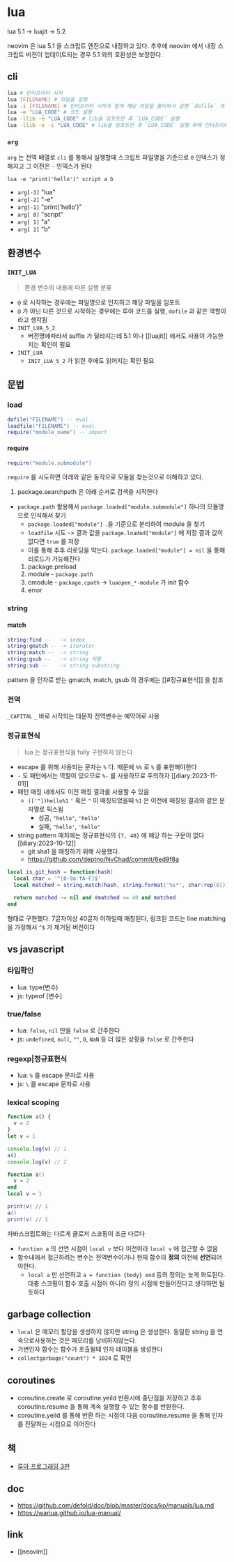 # lua

lua 5.1 -> luajit -> 5.2

neovim 은 lua 5.1 을 스크립트 엔진으로 내장하고 있다. 추후에 neovim 에서 내장 스크립트 버전이 업데이트되는 경우 5.1 와의 호환성은 보장한다.

## cli
```sh 
lua # 인터프리터 시작
lua [FILENAME] # 파일을 실행
lua -i [FILENAME] # 인터프리터 시작과 함게 해당 파일을 불러와서 실행 `dofile` 과 같음
lua -e "LUA_CODE" # 코드 실행
lua -llib -e "LUA_CODE" # lib을 임포트한 후 `LUA_CODE` 실행
lua -llib -e -i "LUA_CODE" # lib을 임포트한 후 `LUA_CODE` 실행 후에 인터프리터 모드로 진입
```

### `arg`
`arg` 는 전역 배열로 `cli` 를 통해서 실행할때 스크립트 파일명을 기준으로 `0` 인덱스가 정해지고 그 이전은 `-` 인덱스가 된다
```
lua -e "print('hello')" script a b
```
- `arg[-3]` "lua"
- `arg[-2]` "-e"
- `arg[-1]` "print('hello')"
- `arg[ 0]` "script"
- `arg[ 1]` "a"
- `arg[ 2]` "b"

## 환경변수

### `INIT_LUA`
> 환경 변수의 내용에 따른 실행 분류
  - `@` 로 시작하는 경우에는 파일명으로 인지하고 해당 파일을 임포트
  - `@` 가 아닌 다른 것으로 시작하는 경우에는 루아 코드를 실행, `dofile` 과 같은 역할이라고 생각됨
- `INIT_LUA_5_2`
  - 버전명에따라서 suffix 가 달라지는데 5.1 이나 [[luajit]] 에서도 사용이 가능한지는 확인이 필요
- `INIT_LUA`
  - `INIT_LUA_5_2` 가 읽힌 후에도 읽어지는 확인 필요

## 문법

### load
```lua
dofile("FILENAME") -- eval
loadfile("FILENAME") -- eval
require("module_name") -- import
```

#### require
```lua
require("module.submodule")
```
`require` 를 시도하면 아래와 같은 동작으로 모듈을 찾는것으로 이해하고 있다.

1. package.searchpath 은 아래 순서로 검색을 시작한다
- `package.path` 활용해서 `package.loaded["module.submodule"]` 하나의 모듈명으로 인식해서 찾기
  - `package.loaded["module"]` `.`을 기준으로 분리하여 module 을 찾기
  - `loadfile` 시도 -> 결과 값을 `package.loaded["module"]` 에 저장  결과 값이 없다면 `true` 를 저장
  - 이를 통해 추후 리로딩을 막는다. `package.loaded["module"] = nil` 을 통해 리로드가 가능해진다
  1. package.preload
  2. module - `package.path`
  3. cmodule - `package.cpath` -> `luaopen_*-module` 가  init 함수
  4. error

### string
#### match
```lua
string:find --   -> index
string:gmatch -- -> iterator
string:match --  -> string
string:gsub --   -> string 치환
string:sub --    -> string substring
```

pattern 을 인자로 받는 gmatch, match, gsub 의 경우에는 [[#정규표현식]] 을 참조

### 전역
`_CAPITAL` `_` 바로 시작되는 대문자 전역변수는 예약어로 사용

### 정규표현식
> lua 는 정규표현식을 fully 구현하지 않는다
- escape 를 위해 사용되는 문자는 `%` 다.  때문에 `%%` 로 `%` 를 표현해야한다
- `-` 도 패턴에서는 역할이 있으므로 `%-` 를 사용하므로 주의하자 [[diary:2023-11-01]]
- 패턴 매칭 내에서도 이전 매칭 결과를 사용할 수 있음
  - `(['"])hello%1` `'` 혹은 `"` 이 매칭되었을때 `%1` 은 이전에 매칭된 결과와 같은 문자열로 픽스됨
    - 성공, `"hello"`, `'hello'`
    - 실패, `"hello'`, `'hello"`
- string pattern 매치에는 정규표현식의 `{7, 40}` 에 해당 하는 구문이 없다 [[diary:2023-10-12]]
  - git sha1 을 매칭하기 위해 사용했다.
  + https://github.com/deptno/NvChad/commit/6ed9f8a

```lua
local is_git_hash = function(hash)
  local char = '^[0-9a-fA-F]$'
  local matched = string.match(hash, string.format('%s*', char:rep(8)))

  return matched ~= nil and #matched <= 40 and matched
end
```
형태로 구현했다. 7글자이상 40글자 이하일때 매칭된다, 링크된 코드는 line matching 을 가정해서 `^$` 가 제거된 버전이다

## vs javascript

### 타입확인
- lua: type(변수)
- js: typeof [변수]

### true/false
- lua: `false`, `nil` 만을 `false` 로 간주한다
- js: `undefined`, `null`, `""`, `0`, `NaN` 등 더 많은 상황을 `false` 로 간주한다

### regexp|정규표현식
- lua: `%` 를 escape 문자로 사용
- js: `\` 를 escape 문자로 사용

### lexical scoping
```javascript
function a() {
  v = 2
}
let v = 1

console.log(v) // 1
a()
console.log(v) // 2
```

```lua
function a()
  v = 2
end
local v = 1

print(v) // 1
a()
print(v) // 1
```
자바스크립트와는 다르게 클로저 스코핑이 조금 다르다
- `function a` 의 선언 시점이 `local v` 보다 이전이라 `local v` 에 접근할 수 없음
- 함수내에서 접근하려는 변수는 전역변수이거나 현재 함수의 **정의** 이전에 **선언**되어야한다.
  - `local a` 만 선언하고 `a = function {body} end` 등의 정의는 늦게 와도된다.
대충 스코핑이 함수 호출 시점이 아니라 정의 시점에 만들어진다고 생각하면 될 듯하다

## garbage collection
- `local` 은 메모리 할당을 생성하지 않지만 string 은 생성한다. 동일한 string 을 연속으로사용하는 것은 메모리를 낭비하지않는다.
- 가변인자 함수는 함수가 호출될때 인자 테이블을 생성한다
- `collectgarbage("count") * 1024` 로 확인

## coroutines
- coroutine.create 로 coroutine.yeild 반환시에 중단점을 저장하고 추후 coroutine.resume 을 통해 계속 실행할 수 있는 함수를 반환한다.
- coroutine.yeild 를 통해 반환 하는 시점이 다음 coroutine.resume 을 통해 인자를 전달하는 시점으로 이어진다

## 책
- [루아 프로그래밍 3판](https://www.aladin.co.kr/shop/wproduct.aspx?ItemId=43858872)
 
## doc
+ https://github.com/defold/doc/blob/master/docs/ko/manuals/lua.md
+ https://wariua.github.io/lua-manual/

## link
- [[neovim]]
